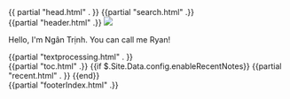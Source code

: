 <!DOCTYPE html>
<html lang="en">
{{ partial "head.html" . }}

<body>
{{partial "search.html" .}}
<div id="index" class="singlePage">
    {{partial "header.html" .}}
    <img id="banner" src="https://thdngan.github.io/quartz/banner.svg" />
    <div class="bio">
	    <article>
            <p>Hello, I'm Ngân Trịnh. You can call me Ryan!</p>
            <div class="delay stagger">{{partial "textprocessing.html" . }}</div>
        </article>
        <div class="writing-sidebar">
            <div class="delay t-3">
	            {{partial "toc.html" .}}
	            {{if $.Site.Data.config.enableRecentNotes}}
		                {{partial "recent.html" . }}
		        {{end}}
            </div>
        </div>
    </div>
    <div class="delay t-4">
        {{partial "footerIndex.html" .}}
    </div>
</div>
</body>
</html>